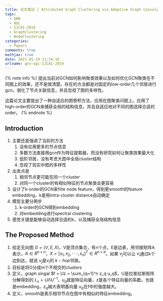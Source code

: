 ```yaml
---
title: 论文笔记 | Attributed Graph Clustering via Adaptive Graph Convolution
tags:
  - GNN
  - AGC
  - IJCAI-2019
  - GraphClustering
  - NodeClustering
categories:
  - Papers
comments: true
mathjax: true
date: 2021-05-29 11:34:18
urlname: gnn-agc-IJCAI-2019
---
```


<meta name="referrer" content="no-referrer" />

{% note info %}
提出当前对GCN如何影响聚类效果以及如何优化GCN聚类在不同图上的效果，还不是很清楚。存在的方法都是对固定的low-order几个邻居进行gcn，弱化了节点关联信息，并且忽视了图的多样性。

这篇论文主要提出了一种自适应的图卷积方法，应用在图聚类问题上。应用了high-order的GCN来捕获全局的结构信息，并且自适应地对不同的图选择合适的order。
{% endnote %}

<!--more-->

## Introduction

1. 主要还是强调了当前的方法
   1. 没有应用更多的节点信息
   2. 多数方法直接用gcn作为特征提取器，而没有研究如何让聚类效果最大化
   3. 低阶邻居，没有考虑大图中全局cluster结构
   4. 忽视了现实中图的多样性
2. 出发点是
   1. 相邻节点更可能在同一个cluster
   2. 对同一个cluster的有相似特征的节点聚类会更容易
3. 设计了k-order的GCN来filte node feature，得到更smooth的feature embedding，k是用intra-cluster distance自动确定
4. 模型主要分两步
   1. k-order的GCN得到embedding
   2. 对embedding进行spectral clustering
5. 感觉关键是能够自动选择合适的k，以及捕获全局结构信息

## The Proposed Method

1. 给定无向图 $G=(V, E, X)$，V是顶点集合，有n个点，E是边表，用邻接矩阵A表示，$A \in R^{n\times n}$，$X = [x_1, x_2, ···, x_n]^T \in R^{n\times d}$。如果 $v_j$可以让 $v_i$通过k个边到达，就说 $v_j$是$v_i$的 $k-hop$邻居。
2. 目标是将G分成m个不相交的clusters
3. 定义，graph singal $f = Uz = \sum_{q=1}^n z_q u_q$，U是拉普拉斯矩阵分解得到的 $L_s = U \Lambda U^{-1}$，$u_q$就是特征向量，z是各个特征向量的系数，也就是embedding，$z_q$越大表明基向量 $u_q$在f中的强度越大。
4. 定义，smooth是表示相邻节点在图中有相似的特征embedding。